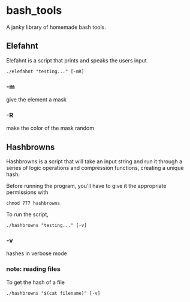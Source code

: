 # bash_tools
  A janky library of homemade bash tools.
  
## Elefahnt
  Elefahnt is a script that prints and speaks the users input
  ```
  ./elefahnt "testing..." [-mR]
  ```
### -m
  give the element a mask

### -R
  make the color of the mask random

## Hashbrowns
  Hashbrowns is a script that will take an input string and run it through a series of logic operations and compression functions, creating a unique hash.
  
  Before running the program, you'll have to give it the appropriate permissions with
  ```
  chmod 777 hashbrowns
  ```
  To run the script,
  ```
  ./hashbrowns "testing..." [-v]
  ```
### -v
  hashes in verbose mode

### note: reading files
  To get the hash of a file
  ```
  ./hashbrowns "$(cat filename)" [-v]
  ```
